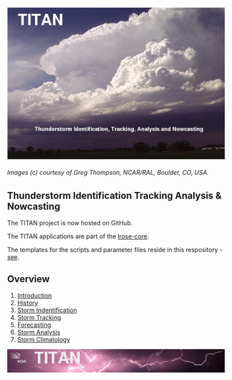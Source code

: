 ![front page](./docs/images/titan_front_page.jpg)

###### Images (c) courtesy of Greg Thompson, NCAR/RAL, Boulder, CO, USA.

## Thunderstorm Identification Tracking Analysis & Nowcasting

The TITAN project is now hosted on GitHub.

The TITAN applications are part of the [lrose-core](https://github.com/NCAR/lrose-core).

The templates for the scripts and parameter files reside in this respository - [see](./templates).

## Overview

1. [Introduction](./docs/topics/introduction.md)
2. [History](#history)
3. [Storm Indentification](#storm_identification)
4. [Storm Tracking](#storm_tracking)
5. [Forecasting](#forecasting)
6. [Storm Analysis](#storm_analysis)
7. [Storm Climatology](#storm_climatology)

![header with logo](./docs/images/titan-header_logo.jpg)


